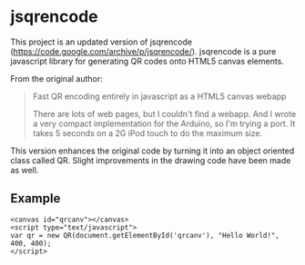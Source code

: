 # jsqrencode
This project is an updated version of jsqrencode (https://code.google.com/archive/p/jsqrencode/). jsqrencode is a pure javascript library for generating QR codes onto HTML5 canvas elements.

From the original author:
>Fast QR encoding entirely in javascript as a HTML5 canvas webapp
>
>There are lots of web pages, but I couldn't find a webapp. And I wrote a very compact implementation for the Arduino, so I'm trying a port. It takes 5 seconds on a 2G iPod touch to do the maximum size.

This version enhances the original code by turning it into an object oriented class called QR. Slight improvements in the drawing code have been made as well.

## Example
```
<canvas id="qrcanv"></canvas>
<script type="text/javascript">
var qr = new QR(document.getElementById('qrcanv'), "Hello World!", 400, 400);
</script>
```

